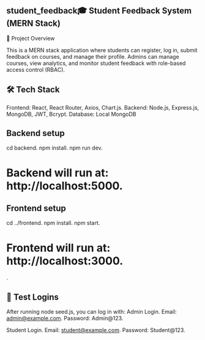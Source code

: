 ## student_feedback🎓 Student Feedback System (MERN Stack)

📌 Project Overview

This is a MERN stack application where students can register, log in, submit feedback on courses, and manage their profile. Admins can manage courses, view analytics, and monitor student feedback with role-based access control (RBAC).

## 🛠️ Tech Stack
Frontend: React, React Router, Axios, Chart.js.
Backend: Node.js, Express.js, MongoDB, JWT, Bcrypt.
Database: Local MongoDB

## Backend setup
cd backend. 
npm install. 
npm run dev. 

# Backend will run at: http://localhost:5000.
## Frontend setup
cd ../frontend. 
npm install. 
npm start. 

# Frontend will run at: http://localhost:3000.
.

## 🔑 Test Logins
After running node seed.js, you can log in with: Admin Login.
Email: admin@example.com.
Password: Admin@123.

Student Login.
Email: student@example.com.
Password: Student@123.

